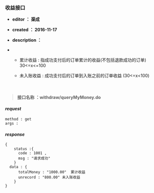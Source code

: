 ### 收益接口

- **editor ： 渠成**


- **created ： 2016-11-17**


- **description ：**

- * 累计收益 : 指成功支付后的订单累计的收益(不包括退款成功的订单) 30<=x<=100

  * 未入账收益 : 成功支付后的订单到入账之前的订单收益 (30<=x<100)

    ​



> #### 接口名称 ：withdraw/queryMyMoney.do

#### ***request***

```
method : get
args : 
```

#### ***response***

```
{
	status :{
      code : 1001 , 
      msg : "请求成功"
	}
  data : {
  	  totalMoney : "1000.00"  累计收益
  	  unrecord : "800.00" 未入账收益
  	}
}
```



